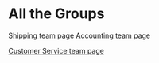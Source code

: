 <!-- TITLE: Home -->
<!-- SUBTITLE: A quick summary of Home -->

# All the Groups 


[Shipping team page](Shipping)
[Accounting team page](Accoun)

[Customer Service team page](customer-service)


